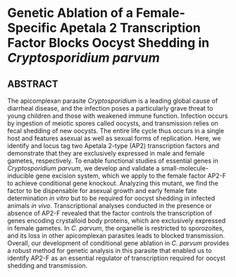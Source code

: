 # Genetic Ablation of a Female-Specific Apetala 2 Transcription Factor Blocks Oocyst Shedding in *Cryptosporidium parvum*

## ABSTRACT 

The apicomplexan parasite *Cryptosporidium* is a leading global cause of diarrheal disease, and the infection poses a particularly grave threat to young children and those with weakened immune function. Infection occurs by ingestion of meiotic spores called oocysts, and transmission relies on fecal shedding of new oocysts. The entire life cycle thus occurs in a single host and features asexual as well as sexual forms of replication. Here, we identify and locus tag two Apetala 2-type (AP2) transcription factors and demonstrate that they are exclusively expressed in male and female gametes, respectively. To enable functional studies of essential genes in *Cryptosporidium parvum*, we develop and validate a small-molecule-inducible gene excision system, which we apply to the female factor AP2-F to achieve conditional gene knockout. Analyzing this mutant, we find the factor to be dispensable for asexual growth and early female fate determination *in vitro* but to be required for oocyst shedding in infected animals *in vivo*. Transcriptional analyses conducted in the presence or absence of AP2-F revealed that the factor controls the transcription of genes encoding crystalloid body proteins, which are exclusively expressed in female gametes. In *C. parvum*, the organelle is restricted to sporozoites, and its loss in other apicomplexan parasites leads to blocked transmission. Overall, our development of conditional gene ablation in *C. parvum* provides a robust method for genetic analysis in this parasite that enabled us to identify AP2-F as an essential regulator of transcription required for oocyst shedding and transmission.
